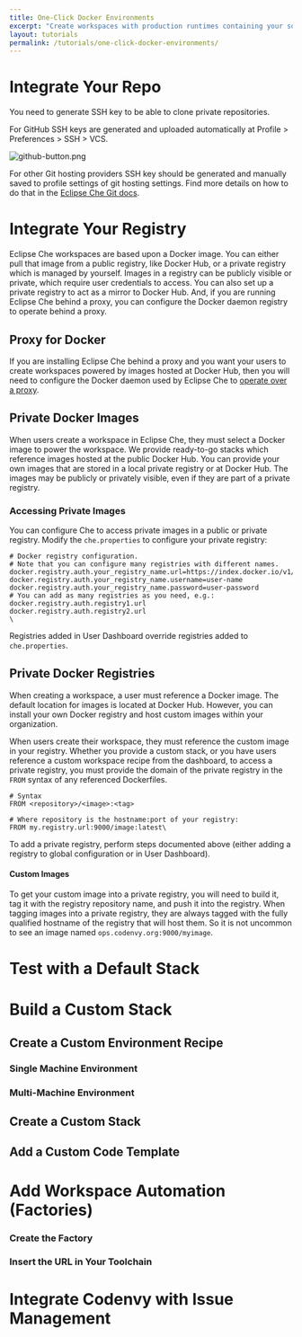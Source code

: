 ```yaml
---
title: One-Click Docker Environments
excerpt: "Create workspaces with production runtimes containing your source code and dev tools. Choose any architecture - microservices, multi-tier, multi-container, or shared server. We excel at complex topologies."
layout: tutorials
permalink: /tutorials/one-click-docker-environments/
---
```


# Integrate Your Repo  
You need to generate SSH key to be able to clone private repositories.

For GitHub SSH keys are generated and uploaded automatically at Profile > Preferences > SSH > VCS.

![github-button.png](/images/github-button.png)

For other Git hosting providers SSH key should be generated and manually saved to profile settings of git hosting settings. Find more details on how to do that in the [Eclipse Che Git docs](https://eclipse-che.readme.io/docs/git#section-other-git-hosting-providers).
# Integrate Your Registry  
Eclipse Che workspaces are based upon a Docker image. You can either pull that image from a public registry, like Docker Hub, or a private registry which is managed by yourself. Images in a registry can be publicly visible or private, which require user credentials to access. You can also set up a private registry to act as a mirror to Docker Hub.  And, if you are running Eclipse Che behind a proxy, you can configure the Docker daemon registry to operate behind a proxy.

## Proxy for Docker
If you are installing Eclipse Che behind a proxy and you want your users to create workspaces powered by images hosted at Docker Hub, then you will need to configure the Docker daemon used by Eclipse Che to [operate over a proxy](https://docs.docker.com/engine/admin/systemd/#http-proxy).

## Private Docker Images
When users create a workspace in Eclipse Che, they must select a Docker image to power the workspace. We provide ready-to-go stacks which reference images hosted at the public Docker Hub. You can provide your own images that are stored in a local private registry or at Docker Hub. The images may be publicly or privately visible, even if they are part of a private registry.

### Accessing Private Images
You can configure Che to access private images in a public or private registry. Modify the `che.properties` to configure your private registry:


```shell  
# Docker registry configuration.
# Note that you can configure many registries with different names.
docker.registry.auth.your_registry_name.url=https://index.docker.io/v1/
docker.registry.auth.your_registry_name.username=user-name
docker.registry.auth.your_registry_name.password=user-password
# You can add as many registries as you need, e.g.:
docker.registry.auth.registry1.url
docker.registry.auth.registry2.url
\
```  


Registries added in User Dashboard override registries added to `che.properties`.


## Private Docker Registries
When creating a workspace, a user must reference a Docker image. The default location for images is located at Docker Hub. However, you can install your own Docker registry and host custom images within your organization.

When users create their workspace, they must reference the custom image in your registry. Whether you provide a custom stack, or you have users reference a custom workspace recipe from the dashboard, to access a private registry, you must provide the domain of the private registry in the `FROM` syntax of any referenced Dockerfiles.

```shell
# Syntax
FROM <repository>/<image>:<tag>

# Where repository is the hostname:port of your registry:
FROM my.registry.url:9000/image:latest\
```

To add a private registry, perform steps documented above (either adding  a registry to global configuration or in User Dashboard).
#### Custom Images
To get your custom image into a private registry, you will need to build it, tag it with the registry repository name, and push it into the registry. When tagging images into a private registry, they are always tagged with the fully qualified hostname of the registry that will host them. So it is not uncommon to see an image named `ops.codenvy.org:9000/myimage`.  


# Test with a Default Stack  

# Build a Custom Stack  
## Create a Custom Environment Recipe  
### Single Machine Environment  

### Multi-Machine Environment  


## Create a Custom Stack  


## Add a Custom Code Template

# Add Workspace Automation (Factories)  
### Create the Factory  


### Insert the URL in Your Toolchain  

# Integrate Codenvy with Issue Management  

